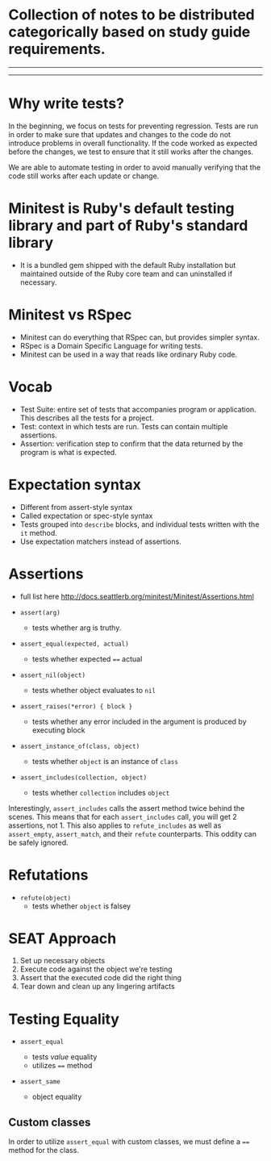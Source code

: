# Collection of notes to be distributed categorically based on study guide requirements. 

---
---

# Why write tests?

In the beginning, we focus on tests for preventing regression. Tests are run in order to make sure that updates and changes to the code do not introduce problems in overall functionality. If the code worked as expected before the changes, we test to ensure that it still works after the changes. 

We are able to automate testing in order to avoid manually verifying that the code still works after each update or change. 


# Minitest is Ruby's default testing library and part of Ruby's standard library
  - It is a bundled gem shipped with the default Ruby installation but maintained outside of the Ruby core team and can uninstalled if necessary.


# Minitest vs RSpec

  - Minitest can do everything that RSpec can, but provides simpler syntax.
  - RSpec is a Domain Specific Language for writing tests.
  - Minitest can be used in a way that reads like ordinary Ruby code.

# Vocab 

  - Test Suite: entire set of tests that accompanies program or application. This describes all the tests for a project.
  - Test: context in which tests are run. Tests can contain multiple assertions.
  - Assertion: verification step to confirm that the data returned by the program is what is expected.

# Expectation syntax

  - Different from assert-style syntax 
  - Called expectation or spec-style syntax
  - Tests grouped into `describe` blocks, and individual tests written with the `it` method.
  - Use expectation matchers instead of assertions. 


# Assertions

  - full list here http://docs.seattlerb.org/minitest/Minitest/Assertions.html


- `assert(arg)` 
  - tests whether arg is truthy.

- `assert_equal(expected, actual)` 
  - tests whether expected `==` actual

- `assert_nil(object)`
  - tests whether object evaluates to `nil`

- `assert_raises(*error) { block }` 
  - tests whether any error included in the argument is produced by executing block

- `assert_instance_of(class, object)`
  - tests whether `object` is an instance of `class`

- `assert_includes(collection, object)`
  - tests whether `collection` includes `object`

Interestingly, `assert_includes` calls the assert method twice behind the scenes. This means that for each `assert_includes` call, you will get 2 assertions, not 1. This also applies to `refute_includes` as well as `assert_empty`, `assert_match`, and their `refute` counterparts. This oddity can be safely ignored.


# Refutations 

  - `refute(object)`
    - tests whether `object` is falsey


# SEAT Approach 

  1. Set up necessary objects 
  2. Execute code against the object we're testing
  3. Assert that the executed code did the right thing
  4. Tear down and clean up any lingering artifacts


# Testing Equality 

  - `assert_equal`
    - tests *value* equality
    - utilizes `==` method

  - `assert_same` 
    - object equality

## Custom classes 

In order to utilize `assert_equal` with custom classes, we must define a `==` method for the class.


